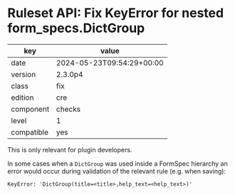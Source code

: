 [//]: # (werk v2)
# Ruleset API: Fix KeyError for nested form_specs.DictGroup

key        | value
---------- | ---
date       | 2024-05-23T09:54:29+00:00
version    | 2.3.0p4
class      | fix
edition    | cre
component  | checks
level      | 1
compatible | yes

This is only relevant for plugin developers.

In some cases when a `DictGroup` was used inside a FormSpec hierarchy an error would occur during validation of the relevant rule (e.g. when saving):
```
KeyError: 'DictGroup(title=<title>,help_text=<help_text>)'
```
